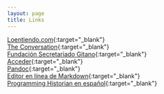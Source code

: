 ```yaml
---
layout: page
title: Links
---
```


[Loentiendo.com](https://loentiendo.com/){:target="_blank"}  
[The Conversation](https://theconversation.com/es){:target="_blank"}  
[Fundación Secretariado Gitano](https://www.gitanos.org/){:target="_blank"}  
[Acceder](https://www.accederempresas.com/){:target="_blank"}  
[Pandoc](https://pandoc.org){:target="_blank"}  
[Editor en línea de Markdown](https://jbt.github.io/markdown-editor/){:target="_blank"}  
[Programming Historian en español](https://programminghistorian.org/es/){:target="_blank"}